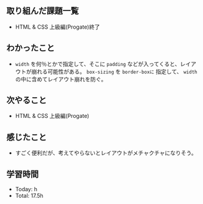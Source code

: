 ## 取り組んだ課題一覧
- HTML & CSS 上級編(Progate)終了
## わかったこと
- ```width``` を何％とかで指定して、そこに ```padding``` などが入ってくると、レイアウトが崩れる可能性がある。
```box-sizing``` を ```border-boxに``` 指定して、 ```width``` の中に含めてレイアウト崩れを防ぐ。
## 次やること
- HTML & CSS 上級編(Progate)
## 感じたこと
- すごく便利だが、考えてやらないとレイアウトがメチャクチャになりそう。
## 学習時間
- Today: h
- Total: 17.5h
